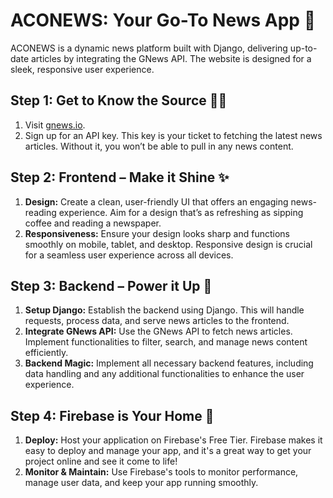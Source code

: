 # ACONEWS: Your Go-To News App 📰
ACONEWS is a dynamic news platform built with Django, delivering up-to-date articles by integrating the GNews API. The website is designed for a sleek, responsive user experience.
## Step 1: Get to Know the Source 🕵️‍♂️

1. Visit [gnews.io](https://gnews.io/).
2. Sign up for an API key. This key is your ticket to fetching the latest news articles. Without it, you won’t be able to pull in any news content. 

## Step 2: Frontend – Make it Shine ✨

1. **Design:** Create a clean, user-friendly UI that offers an engaging news-reading experience. Aim for a design that’s as refreshing as sipping coffee and reading a newspaper.
2. **Responsiveness:** Ensure your design looks sharp and functions smoothly on mobile, tablet, and desktop. Responsive design is crucial for a seamless user experience across all devices.

## Step 3: Backend – Power it Up 🚀

1. **Setup Django:** Establish the backend using Django. This will handle requests, process data, and serve news articles to the frontend.
2. **Integrate GNews API:** Use the GNews API to fetch news articles. Implement functionalities to filter, search, and manage news content efficiently.
3. **Backend Magic:** Implement all necessary backend features, including data handling and any additional functionalities to enhance the user experience.

## Step 4: Firebase is Your Home 🏡

1. **Deploy:** Host your application on Firebase's Free Tier. Firebase makes it easy to deploy and manage your app, and it's a great way to get your project online and see it come to life!
2. **Monitor & Maintain:** Use Firebase's tools to monitor performance, manage user data, and keep your app running smoothly.
